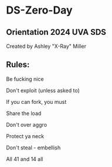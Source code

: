 # DS-Zero-Day
## Orientation 2024 UVA SDS

Created by Ashley "X-Ray" Miller


## Rules:

Be fucking nice

Don't exploit (unless asked to)

If you can fork, you must

Share the load

Don't over aggro

Protect ya neck

Don't steal - embellish

All 41 and 14 all